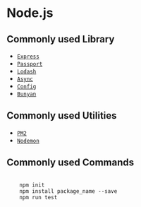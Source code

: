 # Node.js

## Commonly used Library

- [`Express`](https://github.com/expressjs/express)
- [`Passport`](https://github.com/jaredhanson/passport)
- [`Lodash`](https://github.com/lodash/lodash/)
- [`Async`](https://github.com/caolan/async)
- [`Config`](https://github.com/lorenwest/node-config)
- [`Bunyan`](https://github.com/trentm/node-bunyan)

## Commonly used Utilities
- [`PM2`](https://github.com/Unitech/pm2)
- [`Nodemon`](https://github.com/remy/nodemon)

## Commonly used Commands

```

    npm init
    npm install package_name --save
    npm run test

```
